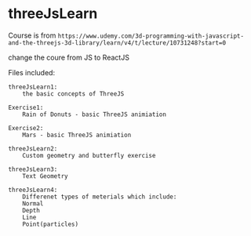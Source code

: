 # threeJsLearn

Course is from
`https://www.udemy.com/3d-programming-with-javascript-and-the-threejs-3d-library/learn/v4/t/lecture/10731248?start=0`

change the coure from JS to ReactJS

Files included:

    threeJsLearn1:
        the basic concepts of ThreeJS

    Exercise1:
        Rain of Donuts - basic ThreeJS animiation

    Exercise2:
        Mars - basic ThreeJS animiation

    threeJsLearn2:
        Custom geometry and butterfly exercise

    threeJsLearn3:
        Text Geometry

    threeJsLearn4:
        Differenet types of meterials which include:
        Normal
        Depth
        Line
        Point(particles)
